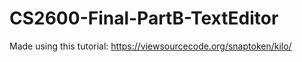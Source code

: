 # CS2600-Final-PartB-TextEditor

Made using this tutorial: https://viewsourcecode.org/snaptoken/kilo/

